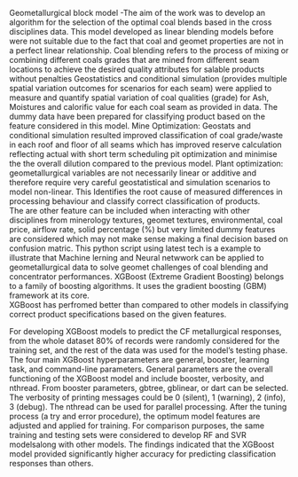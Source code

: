 Geometallurgical block model -The aim of the work was to develop an algorithm for the selection of the optimal coal blends based in the cross disciplines data.
This model developed as linear blending models before were not suitable due to the fact that coal and geomet properties are not in a perfect linear relationship.  Coal blending refers to the process of mixing or combining different coals grades that are mined from different seam locations to achieve the desired quality attributes for salable products without penalties
Geostatistics and conditional simulation (provides multiple spatial variation outcomes for scenarios for each seam) were applied to measure and quantify spatial variation of coal qualities (grade) for Ash, Moistures and calorific value for each coal seam as provided in data.  The dummy data have been prepared for classifying product based on the feature considered in this model.
Mine Optimization: Geostats and conditional simulation resulted improved classification of coal grade/waste in each roof and floor of all seams which has improved reserve calculation reflecting actual with short term scheduling pit optimization and minimise the the overall dilution compared to the previous model.
Plant optimization: geometallurgical variables are not necessarily linear or additive and therefore require very careful geostatistical and simulation scenarios to model non-linear. This Identifies the root cause of measured differences in processing behaviour and classify correct classification of products.   
The are other feature can be included when interacting with other disciplines from minerology textures, geomet textures, environmental, coal price, airflow rate, solid percentage (%) but very limited dummy features are considered which may not make sense making a final decision based on confusion matric.  This python script using latest tech is a example to illustrate that Machine lerning and Neural netwwork can be applied to geometallurgical data to solve geomet challenges of coal blending and concentrator performances.
XGBoost (Extreme Gradient Boosting) belongs to a family of boosting algorithms. It uses the gradient boosting (GBM) framework at its core.						
XGBoost has perfromed better than compared to other models in classifying correct product specifications based on the given features. 

For developing XGBoost models to predict the CF metallurgical responses, from the whole dataset 80% of records were randomly considered for the training set, and the rest of the data was used for the model’s testing phase. The four main XGBoost hyperparameters are general, booster, learning task, and command-line parameters. General parameters are the overall functioning of the XGBoost model and include booster, verbosity, and nthread. From booster parameters, gbtree, gblinear, or dart can be selected. The verbosity of printing messages could be 0 (silent), 1 (warning), 2 (info), 3 (debug). The nthread can be used for parallel processing. After the tuning process (a try and error procedure), the optimum model features are adjusted and applied for training. For comparison purposes, the same training and testing sets were considered to develop RF and SVR modelsalong with other models. The findings indicated that the XGBoost model provided significantly higher accuracy for predicting classification responses than others. 



